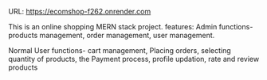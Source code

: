 URL: https://ecomshop-f262.onrender.com

This is an online shopping MERN stack project. 
features: Admin functions- products management, order management, user management. 

Normal User functions- cart management, Placing orders, selecting quantity of products, the Payment process, profile updation, rate and review products
